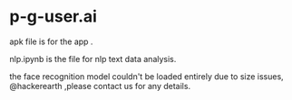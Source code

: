 # p-g-user.ai

apk file is for the app .

nlp.ipynb is the file for nlp text data analysis.

the face recognition model couldn't be loaded entirely due to size issues, @hackerearth ,please contact us for any details.
